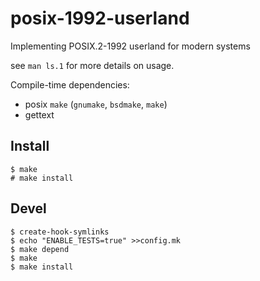 # posix-1992-userland

Implementing POSIX.2-1992 userland for modern systems

see `man ls.1` for more details on usage.

Compile-time dependencies:

- posix `make` (`gnumake`, `bsdmake`, `make`)
- gettext

## Install 

```
$ make
# make install
```

## Devel

```
$ create-hook-symlinks
$ echo "ENABLE_TESTS=true" >>config.mk
$ make depend
$ make
$ make install
```
